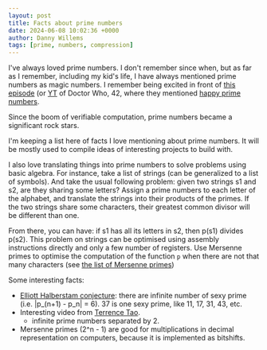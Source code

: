 ```yaml
---
layout: post
title: Facts about prime numbers
date: 2024-06-08 10:02:36 +0000
author: Danny Willems
tags: [prime, numbers, compression]
---
```


I've always loved prime numbers. I don't remember since when, but as far as I
remember, including my kid's life, I have always mentioned prime numbers as magic
numbers. I remember being excited in front of [this
episode](https://iv.melmac.space/watch?v=ee2If8jSxUo) (or
[YT](https://youtu.be/ee2If8jSxUo) of Doctor Who, 42, where
they mentioned [happy prime numbers](https://en.wikipedia.org/wiki/Happy_number).

Since the boom of verifiable computation, prime numbers became a significant
rock stars.

I'm keeping a list here of facts I love mentioning about prime numbers. It will
be mostly used to compile ideas of interesting projects to build with.

I also love translating things into prime numbers to solve problems using
basic algebra.
For instance, take a list of strings (can be generalized to a list of
symbols). And take the usual following problem: given two strings s1 and s2, are
they sharing some letters?
Assign a prime numbers to each letter of the alphabet, and translate the strings
into their products of the primes. If the two strings share some characters,
their greatest common divisor will be different than one.

From there, you can have: if s1 has all its letters in s2, then p(s1) divides
p(s2).
This problem on strings can be optimised using assembly instructions directly
and only a few number of registers.
Use Mersenne primes to optimise the computation of the function `p` when there
are not that many characters (see [the list of Mersenne
primes](https://www.mersenne.org/primes/))

Some interesting facts:

- [Elliott Halberstam
  conjecture](https://en.wikipedia.org/wiki/Elliott-Halberstam_conjecture):
  there are infinite number of sexy prime (i.e. |p_(n+1) - p_n| = 6). 37 is one
  sexy prime, like 11, 17, 31, 43, etc.
- Interesting video from [Terrence
  Tao](https://www.youtube.com/watch?v=pp06oGD4m00).
  - infinite prime numbers separated by 2.
- Mersenne primes (2^n - 1) are good for multiplications in decimal
  representation on computers, because it is implemented as bitshifts.
